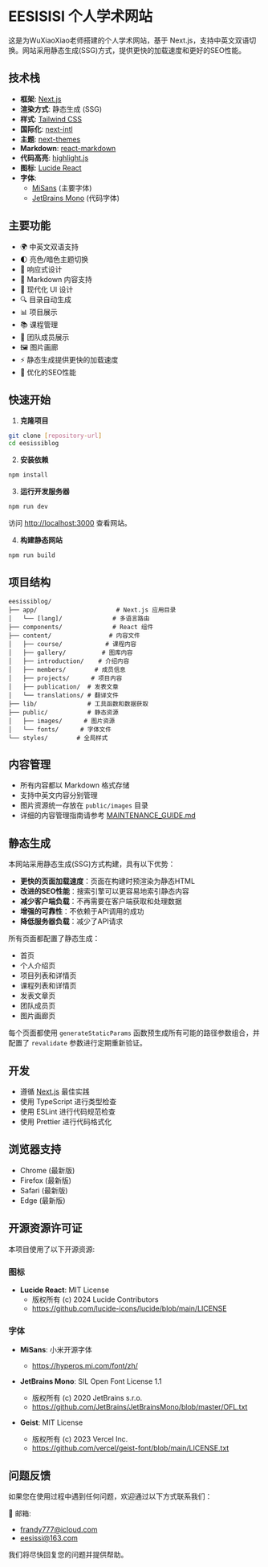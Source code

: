 # EESISISI 个人学术网站

这是为WuXiaoXiao老师搭建的个人学术网站，基于 Next.js，支持中英文双语切换。网站采用静态生成(SSG)方式，提供更快的加载速度和更好的SEO性能。

## 技术栈

- **框架**: [Next.js](https://nextjs.org)
- **渲染方式**: 静态生成 (SSG)
- **样式**: [Tailwind CSS](https://tailwindcss.com)
- **国际化**: [next-intl](https://next-intl-docs.vercel.app)
- **主题**: [next-themes](https://github.com/pacocoursey/next-themes)
- **Markdown**: [react-markdown](https://github.com/remarkjs/react-markdown)
- **代码高亮**: [highlight.js](https://highlightjs.org)
- **图标**: [Lucide React](https://lucide.dev)
- **字体**: 
  - [MiSans](https://hyperos.mi.com/font/zh/) (主要字体)
  - [JetBrains Mono](https://www.jetbrains.com/lp/mono/) (代码字体)

## 主要功能

- 🌍 中英文双语支持
- 🌓 亮色/暗色主题切换
- 📱 响应式设计
- 📝 Markdown 内容支持
- 🎨 现代化 UI 设计
- 🔍 目录自动生成
- 📊 项目展示
- 📚 课程管理
- 👥 团队成员展示
- 🖼️ 图片画廊
- ⚡ 静态生成提供更快的加载速度
- 🔎 优化的SEO性能

## 快速开始

1. **克隆项目**

```bash
git clone [repository-url]
cd eesissiblog
```

2. **安装依赖**

```bash
npm install
```

3. **运行开发服务器**

```bash
npm run dev
```

访问 [http://localhost:3000](http://localhost:3000) 查看网站。

4. **构建静态网站**

```bash
npm run build
```

## 项目结构

```
eesissiblog/
├── app/                      # Next.js 应用目录
│   └── [lang]/              # 多语言路由
├── components/              # React 组件
├── content/                # 内容文件
│   ├── course/            # 课程内容
│   ├── gallery/          # 图库内容
│   ├── introduction/    # 介绍内容
│   ├── members/        # 成员信息
│   ├── projects/      # 项目内容
│   ├── publication/  # 发表文章
│   └── translations/ # 翻译文件
├── lib/              # 工具函数和数据获取
├── public/           # 静态资源
│   ├── images/      # 图片资源
│   └── fonts/      # 字体文件
└── styles/        # 全局样式
```

## 内容管理

- 所有内容都以 Markdown 格式存储
- 支持中英文内容分别管理
- 图片资源统一存放在 `public/images` 目录
- 详细的内容管理指南请参考 [MAINTENANCE_GUIDE.md](./MAINTENANCE_GUIDE.md)

## 静态生成

本网站采用静态生成(SSG)方式构建，具有以下优势：

- **更快的页面加载速度**：页面在构建时预渲染为静态HTML
- **改进的SEO性能**：搜索引擎可以更容易地索引静态内容
- **减少客户端负载**：不再需要在客户端获取和处理数据
- **增强的可靠性**：不依赖于API调用的成功
- **降低服务器负载**：减少了API请求

所有页面都配置了静态生成：
- 首页
- 个人介绍页
- 项目列表和详情页
- 课程列表和详情页
- 发表文章页
- 团队成员页
- 图片画廊页

每个页面都使用 `generateStaticParams` 函数预生成所有可能的路径参数组合，并配置了 `revalidate` 参数进行定期重新验证。

## 开发

- 遵循 [Next.js](https://nextjs.org/docs) 最佳实践
- 使用 TypeScript 进行类型检查
- 使用 ESLint 进行代码规范检查
- 使用 Prettier 进行代码格式化

## 浏览器支持

- Chrome (最新版)
- Firefox (最新版)
- Safari (最新版)
- Edge (最新版)

## 开源资源许可证

本项目使用了以下开源资源:

### 图标
- **Lucide React**: MIT License
  - 版权所有 (c) 2024 Lucide Contributors
  - https://github.com/lucide-icons/lucide/blob/main/LICENSE

### 字体
- **MiSans**: 小米开源字体
  - https://hyperos.mi.com/font/zh/
  
- **JetBrains Mono**: SIL Open Font License 1.1
  - 版权所有 (c) 2020 JetBrains s.r.o.
  - https://github.com/JetBrains/JetBrainsMono/blob/master/OFL.txt
  
- **Geist**: MIT License
  - 版权所有 (c) 2023 Vercel Inc.
  - https://github.com/vercel/geist-font/blob/main/LICENSE.txt

## 问题反馈

如果您在使用过程中遇到任何问题，欢迎通过以下方式联系我们：

📧 邮箱: 
- [frandy777@icloud.com](mailto:frandy777@icloud.com)
- [eesissi@163.com](mailto:eesissi@163.com)

我们将尽快回复您的问题并提供帮助。
